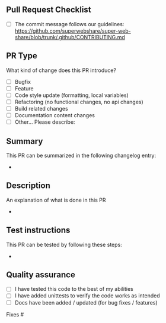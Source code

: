 ## Pull Request Checklist
<!-- 
Please check if your PR fulfills the following requirements:
**Filling out the template is required.** Any pull request that does not include enough information to be reviewed in a timely manner may be closed at the maintainers' discretion.
 -->
- [ ] The commit message follows our guidelines:  https://github.com/superwebshare/super-web-share/blob/trunk/.github/CONTRIBUTING.md


## PR Type
What kind of change does this PR introduce?
<!-- Please check the one that applies to this PR using "x" with no spaces eg: [x]. -->
- [ ] Bugfix
- [ ] Feature
- [ ] Code style update (formatting, local variables)
- [ ] Refactoring (no functional changes, no api changes)
- [ ] Build related changes
- [ ] Documentation content changes
- [ ] Other... Please describe:

## Summary

This PR can be summarized in the following changelog entry:

*

## Description
An explanation of what is done in this PR

*

## Test instructions
This PR can be tested by following these steps:

*

## Quality assurance

- [ ] I have tested this code to the best of my abilities
- [ ] I have added unittests to verify the code works as intended
- [ ] Docs have been added / updated (for bug fixes / features)

Fixes #
